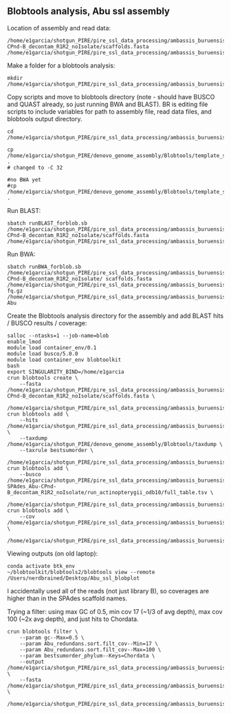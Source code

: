## Blobtools analysis, Abu ssl assembly

Location of assembly and read data:
```
/home/e1garcia/shotgun_PIRE/pire_ssl_data_processing/ambassis_buruensis/SPAdes_Abu-CPnd-B_decontam_R1R2_noIsolate/scaffolds.fasta
/home/e1garcia/shotgun_PIRE/pire_ssl_data_processing/ambassis_buruensis/fq_fp1_clmp_fp2_fqscrn_repaired

```

Make a folder for a blobtools analysis:
```
mkdir /home/e1garcia/shotgun_PIRE/pire_ssl_data_processing/ambassis_buruensis/blobtools
```

Copy scripts and move to blobtools directory (note - should have BUSCO and QUAST already, so just running BWA and BLAST). BR is editing file scripts to include variables for path to assembly file, read data files, and blobtools output directory.
```
cd /home/e1garcia/shotgun_PIRE/pire_ssl_data_processing/ambassis_buruensis/blobtools

cp /home/e1garcia/shotgun_PIRE/denovo_genome_assembly/Blobtools/template_scripts/runBLAST_forblob.sb .
# changed to -C 32

#no BWA yet
#cp /home/e1garcia/shotgun_PIRE/denovo_genome_assembly/Blobtools/template_scripts/runBWA_forblob.sb .
``` 

Run BLAST:
```
sbatch runBLAST_forblob.sb /home/e1garcia/shotgun_PIRE/pire_ssl_data_processing/ambassis_buruensis/SPAdes_Abu-CPnd-B_decontam_R1R2_noIsolate/scaffolds.fasta /home/e1garcia/shotgun_PIRE/pire_ssl_data_processing/ambassis_buruensis/blobtools
```

Run BWA:
```
sbatch runBWA_forblob.sb /home/e1garcia/shotgun_PIRE/pire_ssl_data_processing/ambassis_buruensis/SPAdes_Abu-CPnd-B_decontam_R1R2_noIsolate/ scaffolds.fasta /home/e1garcia/shotgun_PIRE/pire_ssl_data_processing/ambassis_buruensis/fq_fp1_clmp_fp2_fqscrn_repaired fq.gz /home/e1garcia/shotgun_PIRE/pire_ssl_data_processing/ambassis_buruensis/blobtools Abu
```

Create the Blobtools analysis directory for the assembly and add BLAST hits / BUSCO results / coverage:

```
salloc --ntasks=1 --job-name=blob
enable_lmod
module load container_env/0.1
module load busco/5.0.0
module load container_env blobtoolkit
bash
export SINGULARITY_BIND=/home/e1garcia
crun blobtools create \
    --fasta /home/e1garcia/shotgun_PIRE/pire_ssl_data_processing/ambassis_buruensis/SPAdes_Abu-CPnd-B_decontam_R1R2_noIsolate/scaffolds.fasta \
    /home/e1garcia/shotgun_PIRE/pire_ssl_data_processing/ambassis_buruensis/blobtools/Abu_ssl_blobplot
crun blobtools add \
    --hits /home/e1garcia/shotgun_PIRE/pire_ssl_data_processing/ambassis_buruensis/blobtools/blastn.out  \
    --taxdump /home/e1garcia/shotgun_PIRE/denovo_genome_assembly/Blobtools/taxdump \
    --taxrule bestsumorder \
    /home/e1garcia/shotgun_PIRE/pire_ssl_data_processing/ambassis_buruensis/blobtools/Abu_ssl_blobplot
crun blobtools add \
    --busco /home/e1garcia/shotgun_PIRE/pire_ssl_data_processing/ambassis_buruensis/busco_scaffolds_results-SPAdes_Abu-CPnd-B_decontam_R1R2_noIsolate/run_actinopterygii_odb10/full_table.tsv \
    /home/e1garcia/shotgun_PIRE/pire_ssl_data_processing/ambassis_buruensis/blobtools/Abu_ssl_blobplot
crun blobtools add \
    --cov /home/e1garcia/shotgun_PIRE/pire_ssl_data_processing/ambassis_buruensis/blobtools/Abu_redundans.sort.filt.bam \
    /home/e1garcia/shotgun_PIRE/pire_ssl_data_processing/ambassis_buruensis/blobtools/Abu_ssl_blobplot
```

Viewing outputs (on old laptop):

```
conda activate btk_env
~/blobtoolkit/blobtools2/blobtools view --remote /Users/nerdbrained/Desktop/Abu_ssl_blobplot
```

I accidentally used all of the reads (not just library B), so coverages are higher than in the SPAdes scaffold names.

Trying a filter: using max GC of 0.5, min cov 17 (~1/3 of avg depth), max cov 100 (~2x avg depth), and just hits to Chordata.

```
crun blobtools filter \
    --param gc--Max=0.5 \
    --param Abu_redundans.sort.filt_cov--Min=17 \
    --param Abu_redundans.sort.filt_cov--Max=100 \
    --param bestsumorder_phylum--Keys=Chordata \
    --output /home/e1garcia/shotgun_PIRE/pire_ssl_data_processing/ambassis_buruensis/blobtools/Abu_filter_out \
    --fasta /home/e1garcia/shotgun_PIRE/pire_ssl_data_processing/ambassis_buruensis/blobtools/scaffolds_filtered.fasta \
    /home/e1garcia/shotgun_PIRE/pire_ssl_data_processing/ambassis_buruensis/blobtools/Abu_ssl_blobplot
```
